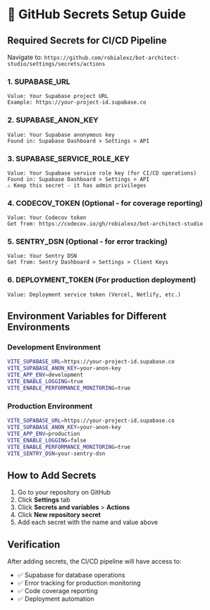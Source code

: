 # 🔐 GitHub Secrets Setup Guide

## Required Secrets for CI/CD Pipeline

Navigate to:
`https://github.com/robialexz/bot-architect-studio/settings/secrets/actions`

### 1. **SUPABASE_URL**

```
Value: Your Supabase project URL
Example: https://your-project-id.supabase.co
```

### 2. **SUPABASE_ANON_KEY**

```
Value: Your Supabase anonymous key
Found in: Supabase Dashboard > Settings > API
```

### 3. **SUPABASE_SERVICE_ROLE_KEY**

```
Value: Your Supabase service role key (for CI/CD operations)
Found in: Supabase Dashboard > Settings > API
⚠️ Keep this secret - it has admin privileges
```

### 4. **CODECOV_TOKEN** (Optional - for coverage reporting)

```
Value: Your Codecov token
Get from: https://codecov.io/gh/robialexz/bot-architect-studio
```

### 5. **SENTRY_DSN** (Optional - for error tracking)

```
Value: Your Sentry DSN
Get from: Sentry Dashboard > Settings > Client Keys
```

### 6. **DEPLOYMENT_TOKEN** (For production deployment)

```
Value: Deployment service token (Vercel, Netlify, etc.)
```

## Environment Variables for Different Environments

### Development Environment

```bash
VITE_SUPABASE_URL=https://your-project-id.supabase.co
VITE_SUPABASE_ANON_KEY=your-anon-key
VITE_APP_ENV=development
VITE_ENABLE_LOGGING=true
VITE_ENABLE_PERFORMANCE_MONITORING=true
```

### Production Environment

```bash
VITE_SUPABASE_URL=https://your-project-id.supabase.co
VITE_SUPABASE_ANON_KEY=your-anon-key
VITE_APP_ENV=production
VITE_ENABLE_LOGGING=false
VITE_ENABLE_PERFORMANCE_MONITORING=true
VITE_SENTRY_DSN=your-sentry-dsn
```

## How to Add Secrets

1. Go to your repository on GitHub
2. Click **Settings** tab
3. Click **Secrets and variables** > **Actions**
4. Click **New repository secret**
5. Add each secret with the name and value above

## Verification

After adding secrets, the CI/CD pipeline will have access to:

- ✅ Supabase for database operations
- ✅ Error tracking for production monitoring
- ✅ Code coverage reporting
- ✅ Deployment automation
